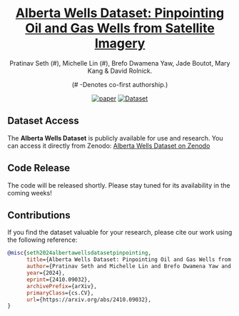 <div align="center">
  
# [Alberta Wells Dataset: Pinpointing Oil and Gas Wells from Satellite Imagery](https://arxiv.org/abs/2410.09032)

Pratinav Seth (#), Michelle Lin (#), Brefo Dwamena Yaw, Jade Boutot, Mary Kang & David Rolnick.

(# -Denotes co-first authorship.)

[![paper](https://img.shields.io/badge/arXiv-Paper-<COLOR>.svg)](https://arxiv.org/abs/2410.09032)
[![Dataset](https://img.shields.io/badge/Dataset-Access-87CEEB)](https://zenodo.org/records/13743323)

</div>

## Dataset Access

The **Alberta Wells Dataset** is publicly available for use and research. You can access it directly from Zenodo: [Alberta Wells Dataset on Zenodo](https://zenodo.org/records/13743323)

## Code Release

The code will be released shortly. Please stay tuned for its availability in the coming weeks!

## Contributions

If you find the dataset valuable for your research, please cite our work using the following reference:

```bibtex
@misc{seth2024albertawellsdatasetpinpointing,
      title={Alberta Wells Dataset: Pinpointing Oil and Gas Wells from Satellite Imagery}, 
      author={Pratinav Seth and Michelle Lin and Brefo Dwamena Yaw and Jade Boutot and Mary Kang and David Rolnick},
      year={2024},
      eprint={2410.09032},
      archivePrefix={arXiv},
      primaryClass={cs.CV},
      url={https://arxiv.org/abs/2410.09032}, 
}
```
